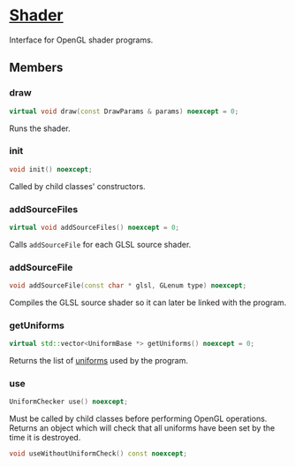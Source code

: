 # [Shader](Shader.hpp)

Interface for OpenGL shader programs.

## Members

### draw

```cpp
virtual void draw(const DrawParams & params) noexcept = 0;
```

Runs the shader.

### init

```cpp
void init() noexcept;
```

Called by child classes' constructors.

### addSourceFiles

```cpp
virtual void addSourceFiles() noexcept = 0;
```

Calls `addSourceFile` for each GLSL source shader.

### addSourceFile

```cpp
void addSourceFile(const char * glsl, GLenum type) noexcept;
```

Compiles the GLSL source shader so it can later be linked with the program.

### getUniforms

```cpp
virtual std::vector<UniformBase *> getUniforms() noexcept = 0;
```

Returns the list of [uniforms](Uniform.md) used by the program.

### use

```cpp
UniformChecker use() noexcept;
```

Must be called by child classes before performing OpenGL operations. Returns an object which will check that all uniforms have been set by the time it is destroyed.

```cpp
void useWithoutUniformCheck() const noexcept;
```